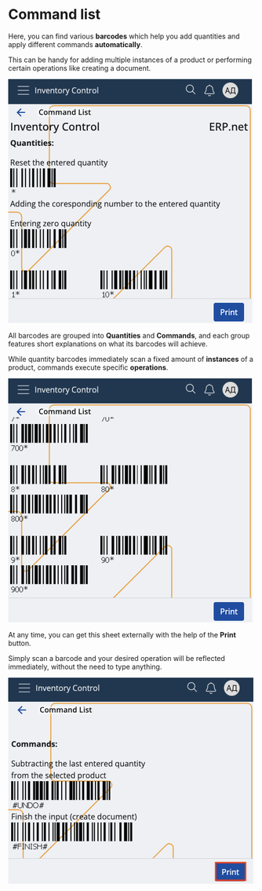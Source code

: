 # Command list

Here, you can find various **barcodes** which help you add quantities and apply different commands **automatically**.

This can be handy for adding multiple instances of a product or performing certain operations like creating a document.

![Command list](pictures/command-list.png)

All barcodes are grouped into **Quantities** and **Commands**, and each group features short explanations on what its barcodes will achieve.

While quantity barcodes immediately scan a fixed amount of **instances** of a product, commands execute specific **operations**.

![Command list](pictures/commands1.png)

At any time, you can get this sheet externally with the help of the **Print** button.

Simply scan a barcode and your desired operation will be reflected immediately, without the need to type anything.

![Command list](pictures/print.png)
